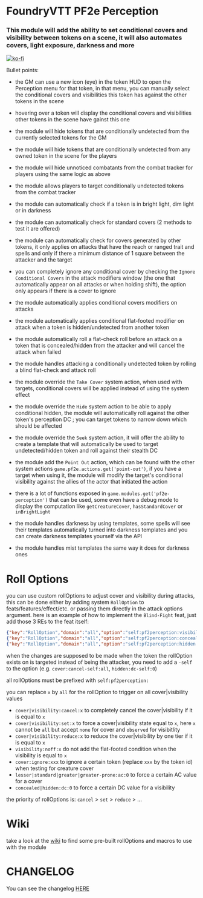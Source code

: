 # FoundryVTT PF2e Perception

### This module will add the ability to set conditional covers and visibility between tokens on a scene, it will also automates covers, light exposure, darkness and more

[![ko-fi](https://ko-fi.com/img/githubbutton_sm.svg)](https://ko-fi.com/K3K6M2V13)

Bullet points:

-   the GM can use a new icon (eye) in the token HUD to open the Perception menu for that token, in that menu, you can manually select the conditional covers and visibilities this token has against the other tokens in the scene

-   hovering over a token will display the conditional covers and visibilities other tokens in the scene have gainst this one

-   the module will hide tokens that are conditionally undetected from the currently selected tokens for the GM

-   the module will hide tokens that are conditionally undetected from any owned token in the scene for the players

-   the module will hide unnoticed combatants from the combat tracker for players using the same logic as above

-   the module allows players to target conditionally undetected tokens from the combat tracker

-   the module can automatically check if a token is in bright light, dim light or in darkness

-   the module can automatically check for standard covers (2 methods to test it are offered)

-   the module can automatically check for covers generated by other tokens, it only applies on attacks that have the reach or ranged trait and spells and only if there a minimum distance of 1 square between the attacker and the target

-   you can completely ignore any conditional cover by checking the `Ignore Conditional Covers` in the attack modifiers window (the one that automatically appear on all attacks or when holding shift), the option only appears if there is a cover to ignore

-   the module automatically applies conditional covers modifiers on attacks

-   the module automatically applies conditional flat-footed modifier on attack when a token is hidden/undetected from another token

-   the module automatically roll a flat-check roll before an attack on a token that is concealed/hidden from the attacker and will cancel the attack when failed

-   the module handles attacking a conditionally undetected token by rolling a blind flat-check and attack roll

-   the module override the `Take Cover` system action, when used with targets, conditional covers will be applied instead of using the system effect

-   the module override the `Hide` system action to be able to apply conditional hidden, the module will automatically roll against the other token's perception DC ; you can target tokens to narrow down which should be affected

-   the module override the `Seek` system action, it will offer the ability to create a template that will automatically be used to target undetected/hidden token and roll against their stealth DC

-   the module add the `Point Out` action, which can be found with the other system actions `game.pf2e.actions.get('point-out')`, if you have a target when using it, the module will modify the target's conditional visibility against the allies of the actor that initiated the action

-   there is a lot of functions exposed in `game.modules.get('pf2e-perception')` that can be used, some even have a debug mode to display the computation like `getCreatureCover`, `hasStandardCover` or `inBrightLight`

-   the module handles darkness by using templates, some spells will see their templates automatically turned into darkness templates and you can create darkness templates yourself via the API

-   the module handles mist templates the same way it does for darkness ones

# Roll Options

you can use custom rollOptions to adjust cover and visibility during attacks, this can be done either by adding system `RollOption` to feats/features/effect/etc. or passing them directly in the attack options argument. here is an example of how to implement the `Blind-Fight` feat, just add those 3 REs to the feat itself:

```json
{"key":"RollOption","domain":"all","option":"self:pf2perception:visibility:noff-self:all"}
{"key":"RollOption","domain":"all","option":"self:pf2perception:concealed:dc:0"}
{"key":"RollOption","domain":"all","option":"self:pf2perception:hidden:dc:5"}
```

when the changes are supposed to be made when the token the rollOption exists on is targeted instead of being the attacker, you need to add a `-self` to the option (e.g. `cover:cancel-self:all`, `hidden:dc-self:0`)

all rollOptions must be prefixed with `self:pf2perception:`

you can replace `x` by `all` for the rollOption to trigger on all cover|visibility values

-   `cover|visibility:cancel:x` to completely cancel the cover|visibility if it is equal to `x`
-   `cover|visibility:set:x` to force a cover|visibility state equal to `x`, here `x` cannot be `all` but accept `none` for cover and `observed` for visibitlity
-   `cover|visibility:reduce:x` to reduce the cover|visibility by one tier if it is equal to `x`
-   `visibility:noff:x` do not add the flat-footed condition when the visibility is equal to `x`
-   `cover:ignore:xxx` to ignore a certain token (replace `xxx` by the token id) when testing for creature cover
-   `lesser|standard|greater|greater-prone:ac:0` to force a certain AC value for a cover
-   `concealed|hidden:dc:0` to force a certain DC value for a visibility

the priority of rollOptions is: `cancel` > `set` > `reduce` > ...

# Wiki

take a look at the [wiki](https://github.com/reonZ/pf2e-perception/wiki/Roll-Options) to find some pre-built rollOptions and macros to use with the module

# CHANGELOG

You can see the changelog [HERE](./CHANGELOG.md)

